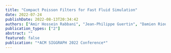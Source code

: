 ```yaml
---
title: "Compact Poisson Filters for Fast Fluid Simulation"
date: 2022-07-24
publishDate: 2022-08-13T20:34:42
authors: ["Amir Hossein Rabbani", "Jean-Philippe Guertin", "Damien Rioux-Lavoie", "Arnaud Schoentgen", "Kaitai Tong", "Alexandre Sirois-Vigneux", "Derek Nowrouzezahrai"]
publication_types: ["2"]
abstract: ""
featured: false
publication: "*ACM SIGGRAPH 2022 Conference*"
---
```


